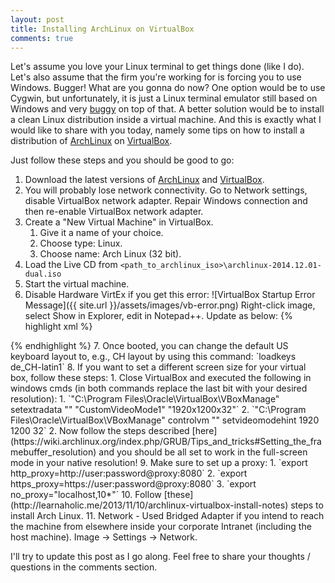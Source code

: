```yaml
---
layout: post
title: Installing ArchLinux on VirtualBox
comments: true
---
```


Let's assume you love your Linux terminal to get things done (like I do). Let's also assume that the firm you're working for is forcing you to use Windows. Bugger! What are you gonna do now? One option would be to use Cygwin, but unfortunately, it is just a Linux terminal emulator still based on Windows and very [buggy](http://imgur.com/r/linux/var30) on top of that. A better solution would be to install a clean Linux distribution inside a virtual machine. And this is exactly what I would like to share with you today, namely some tips on how to install a distribution of [ArchLinux](http://archlinux.org) on [VirtualBox](http://virtualbox.org).

Just follow these steps and you should be good to go:

1. Download the latest versions of [ArchLinux](http://archlinux.org) and [VirtualBox](http://virtualbox.org).
2. You will probably lose network connectivity. Go to Network settings, disable VirtualBox network adapter. Repair Windows connection and then re-enable VirtualBox network adapter.
3. Create a "New Virtual Machine" in VirtualBox.
	1. Give it a name of your choice.
	2. Choose type: Linux.
	3. Choose name: Arch Linux (32 bit).
4. Load the Live CD from `<path_to_archlinux_iso>\archlinux-2014.12.01-dual.iso`
5. Start the virtual machine.
6. Disable Hardware VirtEx if you get this error:
![VirtualBox Startup Error Message]({{ site.url }}/assets/images/vb-error.png)
Right-click image, select Show in Explorer, edit in Notepad++. Update as below:
{% highlight xml %}
<Hardware version="2">
<CPU count="1" hotplug="false">
<HardwareVirtEx enabled="false"/>
<HardwareVirtExNestedPaging enabled="true"/>
<HardwareVirtExVPID enabled="true"/>
<HardwareVirtExUX enabled="true"/>
<PAE enabled="false"/>
{% endhighlight %}
7. Once booted, you can change the default US keyboard layout to, e.g., CH layout by using this command: `loadkeys de_CH-latin1`
8. If you want to set a different screen size for your virtual box, follow these steps:
	1. Close VirtualBox and executed the following in windows cmds (in both commands replace the last bit with your desired resolution):
		1. `"C:\Program Files\Oracle\VirtualBox\VBoxManage" setextradata "<Name of your VM>" "CustomVideoMode1" "1920x1200x32"`
		2. `"C:\Program Files\Oracle\VirtualBox\VBoxManage" controlvm "<Name of your VM>" setvideomodehint 1920 1200 32`
	2. Now follow the steps described [here](https://wiki.archlinux.org/index.php/GRUB/Tips_and_tricks#Setting_the_framebuffer_resolution) and you should be all set to work in the full-screen mode in your native resolution!
9. Make sure to set up a proxy:
	1. `export http_proxy=http://user:password@proxy:8080`
	2. `export https_proxy=https://user:password@proxy:8080`
	3. `export no_proxy="localhost,10*"`
10. Follow [these](http://learnaholic.me/2013/11/10/archlinux-virtualbox-install-notes) steps to install Arch Linux.
11. Network - Used Bridged Adapter if you intend to reach the machine from elsewhere inside your corporate Intranet (including the host machine). Image -> Settings -> Network.
  
I'll try to update this post as I go along. Feel free to share your thoughts / questions in the comments section.
